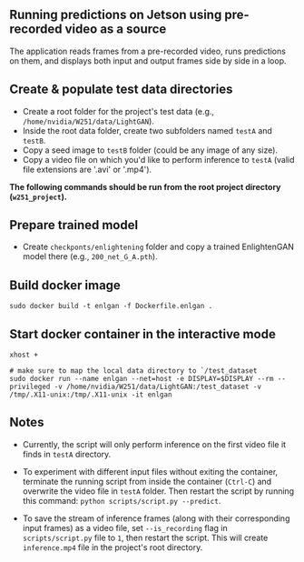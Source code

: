 ## Running predictions on Jetson using pre-recorded video as a source  

The application reads frames from a pre-recorded video, runs predictions on them, and displays both input and output frames side by side in a loop.  


## Create & populate test data directories  

* Create a root folder for the project's test data (e.g., `/home/nvidia/W251/data/LightGAN`).  
* Inside the root data folder, create two subfolders named `testA` and `testB`.  
* Copy a seed image to `testB` folder (could be any image of any size).  
* Copy a video file on which you'd like to perform inference to `testA` (valid file extensions are '.avi' or '.mp4').  


**The following commands should be run from the root project directory (`w251_project`).**  

## Prepare trained model  

* Create `checkponts/enlightening` folder and copy a trained EnlightenGAN model there (e.g., `200_net_G_A.pth`).  

## Build docker image  

```
sudo docker build -t enlgan -f Dockerfile.enlgan .
```

## Start docker container in the interactive mode
```
xhost +

# make sure to map the local data directory to `/test_dataset
sudo docker run --name enlgan --net=host -e DISPLAY=$DISPLAY --rm --privileged -v /home/nvidia/W251/data/LightGAN:/test_dataset -v /tmp/.X11-unix:/tmp/.X11-unix -it enlgan
```  

## Notes  
* Currently, the script will only perform inference on the first video file it finds in `testA` directory.  

* To experiment with different input files without exiting the container, terminate the running script from inside the container (`Ctrl-C`) and overwrite the video file in `testA` folder. Then restart the script by running this command: `python scripts/script.py --predict`.  

* To save the stream of inference frames (along with their corresponding input frames) as a video file, set `--is_recording` flag in ` scripts/script.py` file to `1`, then restart the script. This will create `inference.mp4` file in the project's root directory.  

